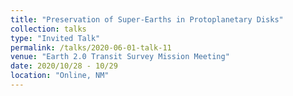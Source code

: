 ```yaml
---
title: "Preservation of Super-Earths in Protoplanetary Disks"
collection: talks
type: "Invited Talk"
permalink: /talks/2020-06-01-talk-11
venue: "Earth 2.0 Transit Survey Mission Meeting"
date: 2020/10/28 - 10/29
location: "Online, NM"
---
```

